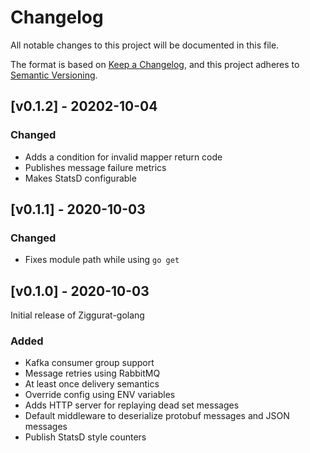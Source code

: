 # Changelog

All notable changes to this project will be documented in this file.

The format is based on [Keep a Changelog](https://keepachangelog.com/en/1.0.0/),
and this project adheres to [Semantic Versioning](https://semver.org/spec/v2.0.0.html).

## [v0.1.2] - 20202-10-04

### Changed

- Adds a condition for invalid mapper return code
- Publishes message failure metrics
- Makes StatsD configurable

## [v0.1.1] - 2020-10-03

### Changed

- Fixes module path while using `go get`

## [v0.1.0] - 2020-10-03
Initial release of Ziggurat-golang

### Added
- Kafka consumer group support
- Message retries using RabbitMQ
- At least once delivery semantics
- Override config using ENV variables
- Adds HTTP server for replaying dead set messages
- Default middleware to deserialize protobuf messages and JSON messages
- Publish StatsD style counters